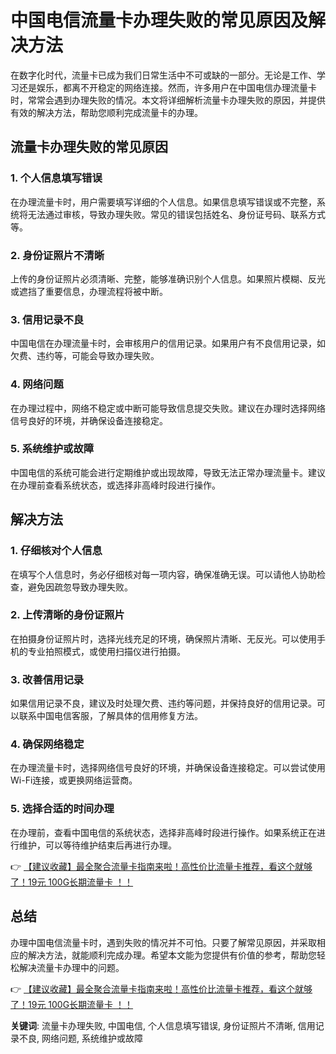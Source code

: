 # 中国电信流量卡办理失败的常见原因及解决方法

在数字化时代，流量卡已成为我们日常生活中不可或缺的一部分。无论是工作、学习还是娱乐，都离不开稳定的网络连接。然而，许多用户在中国电信办理流量卡时，常常会遇到办理失败的情况。本文将详细解析流量卡办理失败的原因，并提供有效的解决方法，帮助您顺利完成流量卡的办理。

## 流量卡办理失败的常见原因

### 1. 个人信息填写错误
在办理流量卡时，用户需要填写详细的个人信息。如果信息填写错误或不完整，系统将无法通过审核，导致办理失败。常见的错误包括姓名、身份证号码、联系方式等。

### 2. 身份证照片不清晰
上传的身份证照片必须清晰、完整，能够准确识别个人信息。如果照片模糊、反光或遮挡了重要信息，办理流程将被中断。

### 3. 信用记录不良
中国电信在办理流量卡时，会审核用户的信用记录。如果用户有不良信用记录，如欠费、违约等，可能会导致办理失败。

### 4. 网络问题
在办理过程中，网络不稳定或中断可能导致信息提交失败。建议在办理时选择网络信号良好的环境，并确保设备连接稳定。

### 5. 系统维护或故障
中国电信的系统可能会进行定期维护或出现故障，导致无法正常办理流量卡。建议在办理前查看系统状态，或选择非高峰时段进行操作。

## 解决方法

### 1. 仔细核对个人信息
在填写个人信息时，务必仔细核对每一项内容，确保准确无误。可以请他人协助检查，避免因疏忽导致办理失败。

### 2. 上传清晰的身份证照片
在拍摄身份证照片时，选择光线充足的环境，确保照片清晰、无反光。可以使用手机的专业拍照模式，或使用扫描仪进行拍摄。

### 3. 改善信用记录
如果信用记录不良，建议及时处理欠费、违约等问题，并保持良好的信用记录。可以联系中国电信客服，了解具体的信用修复方法。

### 4. 确保网络稳定
在办理流量卡时，选择网络信号良好的环境，并确保设备连接稳定。可以尝试使用Wi-Fi连接，或更换网络运营商。

### 5. 选择合适的时间办理
在办理前，查看中国电信的系统状态，选择非高峰时段进行操作。如果系统正在进行维护，可以等待维护结束后再进行办理。

👉 [【建议收藏】最全聚合流量卡指南来啦！高性价比流量卡推荐，看这个就够了！19元 100G长期流量卡 ！！](https://bit.ly/Liuliangka)

## 总结

办理中国电信流量卡时，遇到失败的情况并不可怕。只要了解常见原因，并采取相应的解决方法，就能顺利完成办理。希望本文能为您提供有价值的参考，帮助您轻松解决流量卡办理中的问题。

👉 [【建议收藏】最全聚合流量卡指南来啦！高性价比流量卡推荐，看这个就够了！19元 100G长期流量卡 ！！](https://bit.ly/Liuliangka)

**关键词**: 流量卡办理失败, 中国电信, 个人信息填写错误, 身份证照片不清晰, 信用记录不良, 网络问题, 系统维护或故障